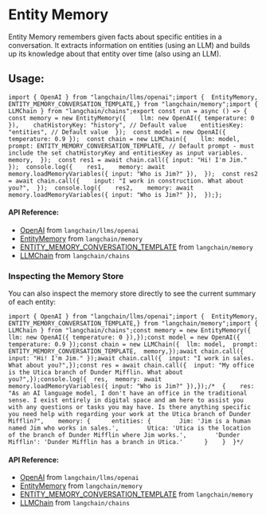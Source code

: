 Entity Memory
=============

Entity Memory remembers given facts about specific entities in a conversation. It extracts information on entities (using an LLM) and builds up its knowledge about that entity over time (also using an LLM).

Usage:[​](#usage "Direct link to Usage:")
-----------------------------------------

    import { OpenAI } from "langchain/llms/openai";import {  EntityMemory,  ENTITY_MEMORY_CONVERSATION_TEMPLATE,} from "langchain/memory";import { LLMChain } from "langchain/chains";export const run = async () => {  const memory = new EntityMemory({    llm: new OpenAI({ temperature: 0 }),    chatHistoryKey: "history", // Default value    entitiesKey: "entities", // Default value  });  const model = new OpenAI({ temperature: 0.9 });  const chain = new LLMChain({    llm: model,    prompt: ENTITY_MEMORY_CONVERSATION_TEMPLATE, // Default prompt - must include the set chatHistoryKey and entitiesKey as input variables.    memory,  });  const res1 = await chain.call({ input: "Hi! I'm Jim." });  console.log({    res1,    memory: await memory.loadMemoryVariables({ input: "Who is Jim?" }),  });  const res2 = await chain.call({    input: "I work in construction. What about you?",  });  console.log({    res2,    memory: await memory.loadMemoryVariables({ input: "Who is Jim?" }),  });};

#### API Reference:

*   [OpenAI](/docs/api/llms_openai/classes/OpenAI) from `langchain/llms/openai`
*   [EntityMemory](/docs/api/memory/classes/EntityMemory) from `langchain/memory`
*   [ENTITY\_MEMORY\_CONVERSATION\_TEMPLATE](/docs/api/memory/variables/ENTITY_MEMORY_CONVERSATION_TEMPLATE) from `langchain/memory`
*   [LLMChain](/docs/api/chains/classes/LLMChain) from `langchain/chains`

### Inspecting the Memory Store[​](#inspecting-the-memory-store "Direct link to Inspecting the Memory Store")

You can also inspect the memory store directly to see the current summary of each entity:

    import { OpenAI } from "langchain/llms/openai";import {  EntityMemory,  ENTITY_MEMORY_CONVERSATION_TEMPLATE,} from "langchain/memory";import { LLMChain } from "langchain/chains";const memory = new EntityMemory({  llm: new OpenAI({ temperature: 0 }),});const model = new OpenAI({ temperature: 0.9 });const chain = new LLMChain({  llm: model,  prompt: ENTITY_MEMORY_CONVERSATION_TEMPLATE,  memory,});await chain.call({ input: "Hi! I'm Jim." });await chain.call({  input: "I work in sales. What about you?",});const res = await chain.call({  input: "My office is the Utica branch of Dunder Mifflin. What about you?",});console.log({  res,  memory: await memory.loadMemoryVariables({ input: "Who is Jim?" }),});/*  {    res: "As an AI language model, I don't have an office in the traditional sense. I exist entirely in digital space and am here to assist you with any questions or tasks you may have. Is there anything specific you need help with regarding your work at the Utica branch of Dunder Mifflin?",    memory: {      entities: {        Jim: 'Jim is a human named Jim who works in sales.',        Utica: 'Utica is the location of the branch of Dunder Mifflin where Jim works.',        'Dunder Mifflin': 'Dunder Mifflin has a branch in Utica.'      }    }  }*/

#### API Reference:

*   [OpenAI](/docs/api/llms_openai/classes/OpenAI) from `langchain/llms/openai`
*   [EntityMemory](/docs/api/memory/classes/EntityMemory) from `langchain/memory`
*   [ENTITY\_MEMORY\_CONVERSATION\_TEMPLATE](/docs/api/memory/variables/ENTITY_MEMORY_CONVERSATION_TEMPLATE) from `langchain/memory`
*   [LLMChain](/docs/api/chains/classes/LLMChain) from `langchain/chains`